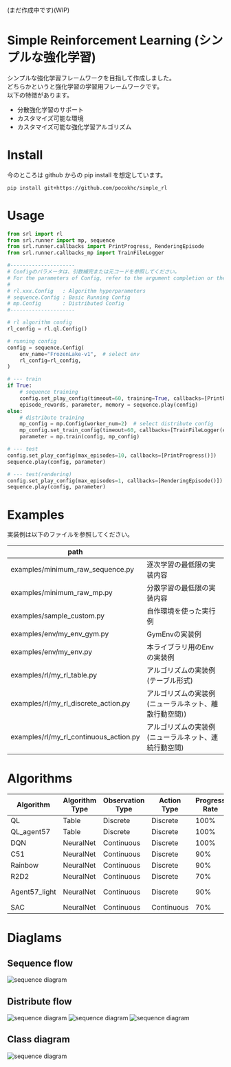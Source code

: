 (まだ作成中です)(WIP)

# Simple Reinforcement Learning (シンプルな強化学習)

シンプルな強化学習フレームワークを目指して作成しました。  
どちらかというと強化学習の学習用フレームワークです。  
以下の特徴があります。  

+ 分散強化学習のサポート
+ カスタマイズ可能な環境
+ カスタマイズ可能な強化学習アルゴリズム


# Install

今のところは github からの pip install を想定しています。

``` bash
pip install git+https://github.com/pocokhc/simple_rl
```


# Usage

``` python
from srl import rl
from srl.runner import mp, sequence
from srl.runner.callbacks import PrintProgress, RenderingEpisode
from srl.runner.callbacks_mp import TrainFileLogger

#---------------------
# Configのパラメータは、引数補完または元コードを参照してください。
# For the parameters of Config, refer to the argument completion or the original code.
#
# rl.xxx.Config   : Algorithm hyperparameters
# sequence.Config : Basic Running Config
# mp.Config       : Distributed Config
#---------------------

# rl algorithm config
rl_config = rl.ql.Config()

# running config
config = sequence.Config(
    env_name="FrozenLake-v1",  # select env
    rl_config=rl_config,
)

# --- train
if True:
    # sequence training
    config.set_play_config(timeout=60, training=True, callbacks=[PrintProgress()])
    episode_rewards, parameter, memory = sequence.play(config)
else:
    # distribute training
    mp_config = mp.Config(worker_num=2)  # select distribute config
    mp_config.set_train_config(timeout=60, callbacks=[TrainFileLogger(enable_log=True, enable_checkpoint=False)])
    parameter = mp.train(config, mp_config)

# --- test
config.set_play_config(max_episodes=10, callbacks=[PrintProgress()])
sequence.play(config, parameter)

# --- test(rendering)
config.set_play_config(max_episodes=1, callbacks=[RenderingEpisode()])
sequence.play(config, parameter)
```


# Examples

実装例は以下のファイルを参照してください。

|path                      |   |
|--------------------------|---|
|examples/minimum_raw_sequence.py|逐次学習の最低限の実装内容|
|examples/minimum_raw_mp.py      |分散学習の最低限の実装内容|
|examples/sample_custom.py       |自作環境を使った実行例|
|examples/env/my_env_gym.py      |GymEnvの実装例|
|examples/env/my_env.py          |本ライブラリ用のEnvの実装例|
|examples/rl/my_rl_table.py      |アルゴリズムの実装例(テーブル形式)|
|examples/rl/my_rl_discrete_action.py|アルゴリズムの実装例(ニューラルネット、離散行動空間))|
|examples/rl/my_rl_continuous_action.py|アルゴリズムの実装例(ニューラルネット、連続行動空間)|



# Algorithms


|Algorithm|Algorithm Type|Observation Type|Action Type|Progress Rate||Paper|
|---------|-----|--------------|----------------|----------|-------------|---|
|QL       |Table    |Discrete  |Discrete  |100%|Basic Q Learning||
|QL_agent57|Table   |Discrete  |Discrete  |100%|QL + Agent57|
|DQN      |NeuralNet|Continuous|Discrete  |100%||[Paper](https://arxiv.org/pdf/1312.5602.pdf)|
|C51      |NeuralNet|Continuous|Discrete  | 90%|Categorical DQN|[Paper](https://arxiv.org/abs/1707.06887)|
|Rainbow  |NeuralNet|Continuous|Discrete  | 90%||[Paper](https://arxiv.org/pdf/1710.02298.pdf)|
|R2D2  |NeuralNet|Continuous|Discrete  | 70%||[Paper](https://openreview.net/forum?id=r1lyTjAqYX)|
|Agent57_light  |NeuralNet|Continuous|Discrete  | 90%|Agent57 - (LSTM,MultiStep)||
|SAC      |NeuralNet|Continuous|Continuous| 70%||[Paper](https://arxiv.org/abs/1812.05905)|



# Diaglams
## Sequence flow

![sequence diagram](diagrams/sync_flow.png)

## Distribute flow

![sequence diagram](diagrams/runner_mp_flow.png)
![sequence diagram](diagrams/runner_mp_flow_trainer.png)
![sequence diagram](diagrams/runner_mp_flow_worker.png)

## Class diagram

![sequence diagram](diagrams/class.png)

